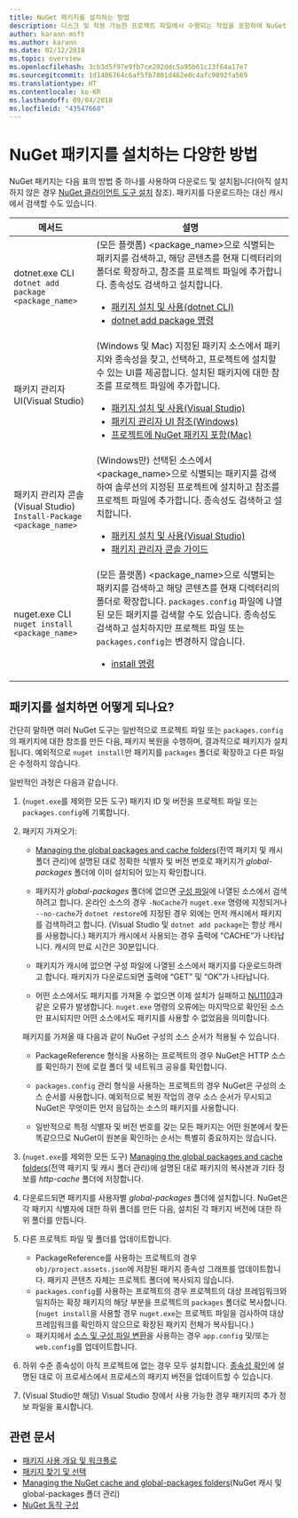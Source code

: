 ```yaml
---
title: NuGet 패키지를 설치하는 방법
description: 디스크 및 적용 가능한 프로젝트 파일에서 수행되는 작업을 포함하여 NuGet 패키지를 프로젝트에 설치하는 프로세스를 설명합니다.
author: karann-msft
ms.author: karann
ms.date: 02/12/2018
ms.topic: overview
ms.openlocfilehash: 3cb3d5f97e9fb7ce292ddc5a95b61c13f64a17e7
ms.sourcegitcommit: 1d1406764c6af5fb7801d462e0c4afc9092fa569
ms.translationtype: HT
ms.contentlocale: ko-KR
ms.lasthandoff: 09/04/2018
ms.locfileid: "43547668"
---
```

# <a name="different-ways-to-install-a-nuget-package"></a>NuGet 패키지를 설치하는 다양한 방법

NuGet 패키지는 다음 표의 방법 중 하나를 사용하여 다운로드 및 설치됩니다(아직 설치하지 않은 경우 [NuGet 클라이언트 도구 설치](../install-nuget-client-tools.md) 참조). 패키지를 다운로드하는 대신 캐시에서 검색할 수도 있습니다.

| 메서드 | 설명 |
| --- | --- |
| dotnet.exe CLI<br/>`dotnet add package <package_name>` | (모든 플랫폼) \<package_name\>으로 식별되는 패키지를 검색하고, 해당 콘텐츠를 현재 디렉터리의 폴더로 확장하고, 참조를 프로젝트 파일에 추가합니다. 종속성도 검색하고 설치합니다.<ul><li>[패키지 설치 및 사용(dotnet CLI)](../quickstart/install-and-use-a-package-using-the-dotnet-cli.md)</li><li>[dotnet add package 명령](/dotnet/core/tools/dotnet-add-package)</li></ul> |
| 패키지 관리자 UI(Visual Studio) | (Windows 및 Mac) 지정된 패키지 소스에서 패키지와 종속성을 찾고, 선택하고, 프로젝트에 설치할 수 있는 UI를 제공합니다. 설치된 패키지에 대한 참조를 프로젝트 파일에 추가합니다.<ul><li>[패키지 설치 및 사용(Visual Studio)](../quickstart/install-and-use-a-package-in-visual-studio.md)</li><li>[패키지 관리자 UI 참조(Windows)](../tools/package-manager-ui.md)</li><li>[프로젝트에 NuGet 패키지 포함(Mac)](/visualstudio/mac/nuget-walkthrough)</li></ul> |
| 패키지 관리자 콘솔(Visual Studio)<br/>`Install-Package <package_name>` | (Windows만) 선택된 소스에서 \<package_name\>으로 식별되는 패키지를 검색하여 솔루션의 지정된 프로젝트에 설치하고 참조를 프로젝트 파일에 추가합니다. 종속성도 검색하고 설치합니다.<ul><li>[패키지 설치 및 사용(Visual Studio)](../quickstart/install-and-use-a-package-in-visual-studio.md)</li><li>[패키지 관리자 콘솔 가이드](../tools/package-manager-console.md)</li></ul> |
| nuget.exe CLI<br/>`nuget install <package_name>` | (모든 플랫폼) \<package_name\>으로 식별되는 패키지를 검색하고 해당 콘텐츠를 현재 디렉터리의 폴더로 확장합니다. `packages.config` 파일에 나열된 모든 패키지를 검색할 수도 있습니다. 종속성도 검색하고 설치하지만 프로젝트 파일 또는 `packages.config`는 변경하지 않습니다.<ul><li>[install 명령](../tools/cli-ref-install.md)</li></ul> |

## <a name="what-happens-when-a-package-is-installed"></a>패키지를 설치하면 어떻게 되나요?

간단히 말하면 여러 NuGet 도구는 일반적으로 프로젝트 파일 또는 `packages.config`의 패키지에 대한 참조를 만든 다음, 패키지 복원을 수행하며, 결과적으로 패키지가 설치됩니다. 예외적으로 `nuget install`만 패키지를 `packages` 폴더로 확장하고 다른 파일은 수정하지 않습니다.

일반적인 과정은 다음과 같습니다.

1. (`nuget.exe`를 제외한 모든 도구) 패키지 ID 및 버전을 프로젝트 파일 또는 `packages.config`에 기록합니다.

2. 패키지 가져오기:
   - [Managing the global packages and cache folders](managing-the-global-packages-and-cache-folders.md)(전역 패키지 및 캐시 폴더 관리)에 설명된 대로 정확한 식별자 및 버전 번호로 패키지가 *global-packages* 폴더에 이미 설치되어 있는지 확인합니다.

   - 패키지가 *global-packages* 폴더에 없으면 [구성 파일](Configuring-NuGet-Behavior.md)에 나열된 소스에서 검색하려고 합니다. 온라인 소스의 경우 `-NoCache`가 `nuget.exe` 명령에 지정되거나 `--no-cache`가 `dotnet restore`에 지정된 경우 외에는 먼저 캐시에서 패키지를 검색하려고 합니다. (Visual Studio 및 `dotnet add package`는 항상 캐시를 사용합니다.) 패키지가 캐시에서 사용되는 경우 출력에 “CACHE”가 나타납니다. 캐시의 만료 시간은 30분입니다.

   - 패키지가 캐시에 없으면 구성 파일에 나열된 소스에서 패키지를 다운로드하려고 합니다. 패키지가 다운로드되면 출력에 “GET” 및 “OK”가 나타납니다.

   - 어떤 소스에서도 패키지를 가져올 수 없으면 이제 설치가 실패하고 [NU1103](../reference/errors-and-warnings/NU1103.md)과 같은 오류가 발생합니다. `nuget.exe` 명령의 오류에는 마지막으로 확인된 소스만 표시되지만 어떤 소스에서도 패키지를 사용할 수 없었음을 의미합니다.

   패키지를 가져올 때 다음과 같이 NuGet 구성의 소스 순서가 적용될 수 있습니다.

   - PackageReference 형식을 사용하는 프로젝트의 경우 NuGet은 HTTP 소스를 확인하기 전에 로컬 폴더 및 네트워크 공유를 확인합니다.

   - `packages.config` 관리 형식을 사용하는 프로젝트의 경우 NuGet은 구성의 소스 순서를 사용합니다. 예외적으로 복원 작업의 경우 소스 순서가 무시되고 NuGet은 무엇이든 먼저 응답하는 소스의 패키지를 사용합니다.

   - 일반적으로 특정 식별자 및 버전 번호를 갖는 모든 패키지는 어떤 원본에서 찾든 똑같으므로 NuGet이 원본을 확인하는 순서는 특별히 중요하지는 않습니다.

3. (`nuget.exe`를 제외한 모든 도구) [Managing the global packages and cache folders](managing-the-global-packages-and-cache-folders.md)(전역 패키지 및 캐시 폴더 관리)에 설명된 대로 패키지의 복사본과 기타 정보를 *http-cache* 폴더에 저장합니다.

4. 다운로드되면 패키지를 사용자별 *global-packages* 폴더에 설치합니다. NuGet은 각 패키지 식별자에 대한 하위 폴더를 만든 다음, 설치된 각 패키지 버전에 대한 하위 폴더를 만듭니다.

5. 다른 프로젝트 파일 및 폴더를 업데이트합니다.

    - PackageReference를 사용하는 프로젝트의 경우 `obj/project.assets.json`에 저장된 패키지 종속성 그래프를 업데이트합니다. 패키지 콘텐츠 자체는 프로젝트 폴더에 복사되지 않습니다.
    - `packages.config`를 사용하는 프로젝트의 경우 프로젝트의 대상 프레임워크와 일치하는 확장 패키지의 해당 부분을 프로젝트의 `packages` 폴더로 복사합니다. (`nuget install`을 사용할 경우 `nuget.exe`는 프로젝트 파일을 검사하여 대상 프레임워크를 확인하지 않으므로 확장된 패키지 전체가 복사됩니다.)
    - 패키지에서 [소스 및 구성 파일 변환](../create-packages/source-and-config-file-transformations.md)을 사용하는 경우 `app.config` 및/또는 `web.config`를 업데이트합니다.

6. 하위 수준 종속성이 아직 프로젝트에 없는 경우 모두 설치합니다. [종속성 확인](../consume-packages/dependency-resolution.md)에 설명된 대로 이 프로세스에서 프로세스의 패키지 버전을 업데이트할 수 있습니다.

7. (Visual Studio만 해당) Visual Studio 창에서 사용 가능한 경우 패키지의 추가 정보 파일을 표시합니다.

## <a name="related-articles"></a>관련 문서

- [패키지 사용 개요 및 워크플로](../consume-packages/overview-and-workflow.md)
- [패키지 찾기 및 선택](../consume-packages/finding-and-choosing-packages.md)
- [Managing the NuGet cache and global-packages folders](managing-the-global-packages-and-cache-folders.md)(NuGet 캐시 및 global-packages 폴더 관리)
- [NuGet 동작 구성](../consume-packages/configuring-nuget-behavior.md)
